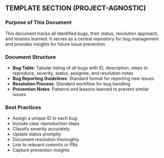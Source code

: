 ## TEMPLATE SECTION (PROJECT-AGNOSTIC)

### Purpose of This Document
This document tracks all identified bugs, their status, resolution approach, and lessons learned. It serves as a central repository for bug management and provides insights for future issue prevention.

### Document Structure
- **Bug Table**: Tabular listing of all bugs with ID, description, steps to reproduce, severity, status, assignee, and resolution notes
- **Bug Reporting Guidelines**: Standard format for reporting new issues
- **Resolution Process**: Standard workflow for bug handling
- **Prevention Notes**: Patterns and lessons learned to prevent similar issues

### Best Practices
- Assign a unique ID to each bug
- Include clear reproduction steps
- Classify severity accurately
- Update status promptly
- Document resolution thoroughly
- Link to relevant commits or PRs
- Capture prevention insights
